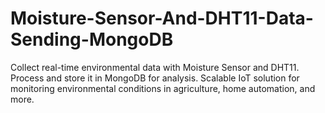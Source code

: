 # Moisture-Sensor-And-DHT11-Data-Sending-MongoDB
Collect real-time environmental data with Moisture Sensor and DHT11. Process and store it in MongoDB for analysis. Scalable IoT solution for monitoring environmental conditions in agriculture, home automation, and more.
